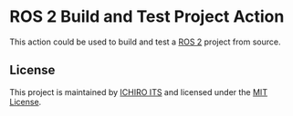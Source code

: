 # ROS 2 Build and Test Project Action

This action could be used to build and test a [ROS 2](https://www.ros.org/) project from source.

## License

This project is maintained by [ICHIRO ITS](https://github.com/ichiro-its) and licensed under the [MIT License](./LICENSE).
